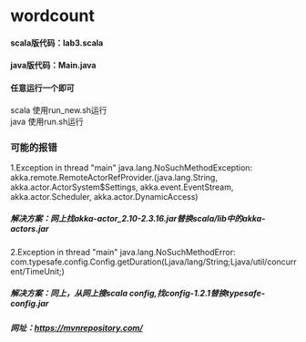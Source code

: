# wordcount
#### scala版代码：lab3.scala
#### java版代码：Main.java
#### 任意运行一个即可
scala 使用run_new.sh运行  
java 使用run.sh运行

### 可能的报错

1.Exception in thread "main" java.lang.NoSuchMethodException: akka.remote.RemoteActorRefProvider.<init>(java.lang.String, akka.actor.ActorSystem$Settings, akka.event.EventStream, akka.actor.Scheduler, akka.actor.DynamicAccess)
##### 解决方案：网上找akka-actor_2.10-2.3.16.jar替换scala/lib中的akka-actors.jar

2.Exception in thread "main" java.lang.NoSuchMethodError: com.typesafe.config.Config.getDuration(Ljava/lang/String;Ljava/util/concurrent/TimeUnit;)

##### 解决方案：同上，从网上搜scala config,找config-1.2.1替换typesafe-config.jar

##### 网址：https://mvnrepository.com/
